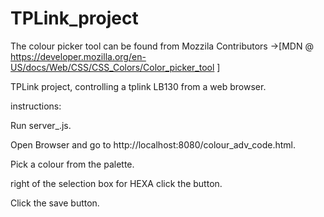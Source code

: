 # TPLink_project
The colour picker tool can be found from Mozzila Contributors
->[MDN @ https://developer.mozilla.org/en-US/docs/Web/CSS/CSS_Colors/Color_picker_tool ]

TPLink project, controlling a tplink LB130 from a web browser.

instructions: 

Run server_.js.

Open Browser and go to http://localhost:8080/colour_adv_code.html.

Pick a colour from the palette.

right of the selection box for HEXA click the button.

Click the save button.


